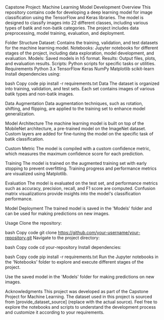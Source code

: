 Capstone Project: Machine Learning Model Development
Overview
This repository contains code for developing a deep learning model for image classification using the TensorFlow and Keras libraries. The model is designed to classify images into 22 different classes, including various types of batik and non-batik categories. The project includes data preprocessing, model training, evaluation, and deployment.

Folder Structure
Dataset: Contains the training, validation, and test datasets for the machine learning model.
Notebooks: Jupyter notebooks for different stages of the project, including data exploration, model development, and evaluation.
Models: Saved models in h5 format.
Results: Output files, plots, and evaluation results.
Scripts: Python scripts for specific tasks or utilities.
Requirements
Python 3.x
TensorFlow
Keras
NumPy
Matplotlib
scikit-learn
Install dependencies using:

bash
Copy code
pip install -r requirements.txt
Data
The dataset is organized into training, validation, and test sets. Each set contains images of various batik types and non-batik images.

Data Augmentation
Data augmentation techniques, such as rotation, shifting, and flipping, are applied to the training set to enhance model generalization.

Model Architecture
The machine learning model is built on top of the MobileNet architecture, a pre-trained model on the ImageNet dataset. Custom layers are added for fine-tuning the model on the specific task of batik classification.

Custom Metric
The model is compiled with a custom confidence metric, which measures the maximum confidence score for each prediction.

Training
The model is trained on the augmented training set with early stopping to prevent overfitting. Training progress and performance metrics are visualized using Matplotlib.

Evaluation
The model is evaluated on the test set, and performance metrics such as accuracy, precision, recall, and F1 score are computed. Confusion matrix visualizations provide insights into the model's classification performance.

Model Deployment
The trained model is saved in the 'Models' folder and can be used for making predictions on new images.

Usage
Clone the repository:

bash
Copy code
git clone https://github.com/your-username/your-repository.git
Navigate to the project directory:

bash
Copy code
cd your-repository
Install dependencies:

bash
Copy code
pip install -r requirements.txt
Run the Jupyter notebooks in the 'Notebooks' folder to explore and execute different stages of the project.

Use the saved model in the 'Models' folder for making predictions on new images.

Acknowledgments
This project was developed as part of the Capstone Project for Machine Learning.
The dataset used in this project is sourced from [provide_dataset_source] (replace with the actual source).
Feel free to explore the notebooks and scripts to understand the development process and customize it according to your requirements.
